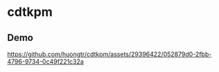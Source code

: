 # cdtkpm

## Demo

https://github.com/huongtr/cdtkpm/assets/29396422/052879d0-2fbb-4796-9734-0c49f221c32a

